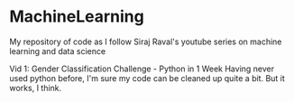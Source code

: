 # MachineLearning
My repository of code as I follow Siraj Raval's youtube series on machine learning and data science

Vid 1: Gender Classification Challenge - Python in 1 Week
  Having never used python before, I'm sure my code can be cleaned up quite a bit. But it works, I think.
  
